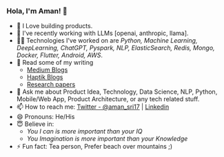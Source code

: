 ### Hola, I'm Aman! 👋

- 🔭 I Love building products.
- 🤗 I've recently working with LLMs [openai, anthropic, llama]. 
- 🤹🏻‍ Technologies I've worked on are *Python, Machine Learning, DeepLearning, ChatGPT, Pyspark, NLP, ElasticSearch, Redis, Mongo, Docker, Flutter, Android, AWS*.
- 📄 Read some of my writing
  - [Medium Blogs](https://medium.com/@amans.rlx)
  - [Haptik Blogs](https://haptik.ai/tech/author/aman-srivastava/)
  - [Research papers](https://www.researchgate.net/profile/Aman_Srivastava14/research)
- 💬 Ask me about Product Idea, Technology, Data Science, NLP, Python, Mobile/Web App, Product Architecture, or any tech related stuff.
- 📫 How to reach me: [Twitter - @aman_sri17](https://twitter.com/aman_sri17) | [Linkedin](https://www.linkedin.com/in/aman-srivastava-a8bb1285/)
- 😄 Pronouns: He/His
- 😇 Believe in: 
  - *You I can is more important than your IQ* 
  - *You Imagination is more important than your Knowledge*
- ⚡ Fun fact: Tea person, Prefer beach over mountains ;)
